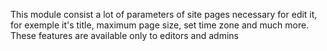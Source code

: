 This module consist a lot of parameters of site pages necessary for edit it,
for exemple it's title, maximum page size, set time zone and much more.
These features are available only to editors and admins
